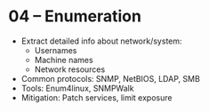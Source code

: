 # 04 – Enumeration

- Extract detailed info about network/system:
  - Usernames
  - Machine names
  - Network resources
- Common protocols: SNMP, NetBIOS, LDAP, SMB  
- Tools: Enum4linux, SNMPWalk  
- Mitigation: Patch services, limit exposure
